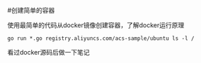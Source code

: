 #创建简单的容器

使用最简单的代码从docker镜像创建容器，了解docker运行原理

`
go run *.go registry.aliyuncs.com/acs-sample/ubuntu ls -l /
`

看过docker源码后做一下笔记